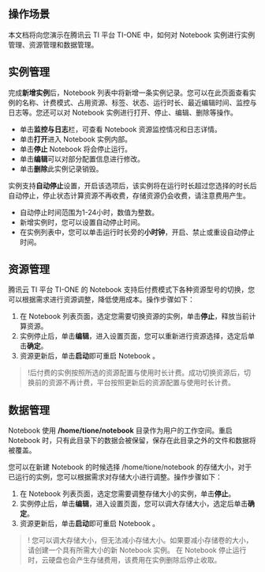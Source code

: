 ## 操作场景
本文档将向您演示在腾讯云 TI 平台 TI-ONE 中，如何对 Notebook 实例进行实例管理、资源管理和数据管理。



## 实例管理
完成**新增实例**后，Notebook 列表中将新增一条实例记录。您可以在此页面查看实例的名称、计费模式、占用资源、标签、状态、运行时长、最近编辑时间、监控与日志等。您还可以对 Notebook 实例进行打开、停止、编辑、删除等操作。
- 单击**监控与日志**栏，可查看 Notebook 资源监控情况和日志详情。
- 单击**打开**进入 Notebook 实例内部。
- 单击**停止** Notebook 将会停止运行。
- 单击**编辑**可以对部分配置信息进行修改。
- 单击**删除**此实例记录销毁。  

实例支持**自动停止**设置，开启该选项后，该实例将在运行时长超过您选择的时长后自动停止，停止状态计算资源不再收费，存储资源仍会收费，请注意费用产生。
- 自动停止时间范围为1-24小时，数值为整数。
- 新增实例时，您可以设置自动停止时间。
- 在实例列表中，您可以单击运行时长旁的**小时钟**，开启、禁止或重设自动停止时间。

## 资源管理
腾讯云 TI 平台 TI-ONE 的 Notebook 支持后付费模式下各种资源型号的切换，您可以根据需求进行资源调整，降低使用成本。操作步骤如下：
1. 在 Notebook 列表页面，选定您需要切换资源的实例，单击**停止**，释放当前计算资源。
2. 实例停止后，单击**编辑**，进入设置页面，您可以重新进行资源选择，选定后单击**确定**。
3. 资源更新后，单击**启动**即可重启 Notebook 。

>!后付费的实例按照所选的资源配置与使用时长计费。成功切换资源后，切换前的资源不再计费，平台按照更新后的资源配置与使用时长计费。


## 数据管理
Notebook 使用 **/home/tione/notebook** 目录作为用户的工作空间。重启 Notebook 时，只有此目录下的数据会被保留，保存在此目录之外的文件和数据将被覆盖。

您可以在新建 Notebook 的时候选择 /home/tione/notebook 的存储大小，对于已运行的实例，您可以根据需求对存储大小进行调整。操作步骤如下：
1. 在 Notebook 列表页面，选定您需要调整存储大小的实例，单击**停止**。
2. 实例停止后，单击**编辑**，进入设置页面，您可以调大存储大小，选定后单击**确定**。
3. 资源更新后，单击**启动**即可重启 Notebook 。

>!
>您可以调大存储大小，但无法减小存储大小。如果要减小存储卷的大小，请创建一个具有所需大小的新 Notebook 实例。
>在 Notebook 停止运行时，云硬盘也会产生存储费用，该费用在实例删除后停止收取。